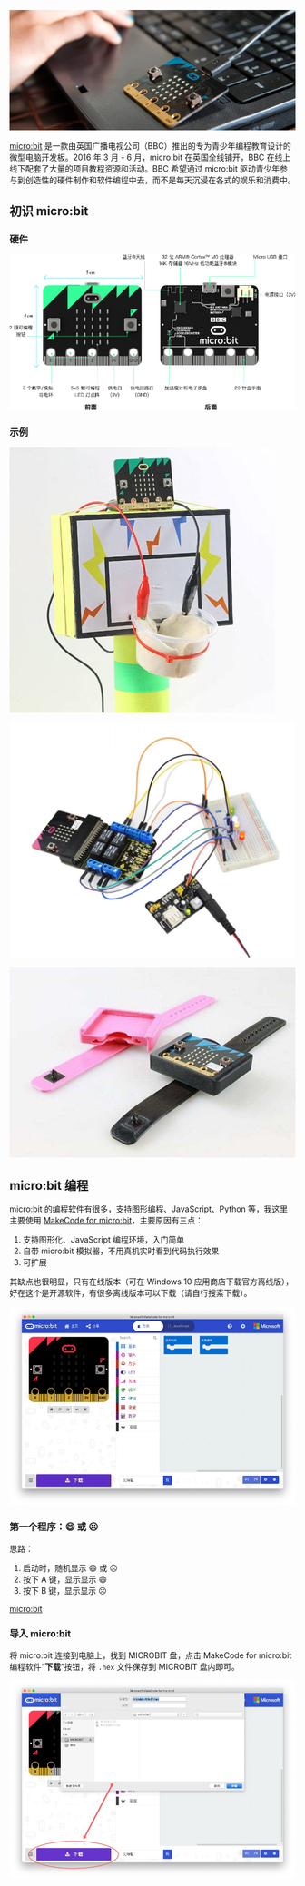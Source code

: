 
![](microbit.jpg)

[micro:bit](https://microbit.org 'micro:bit') 是一款由英国广播电视公司（BBC）推出的专为青少年编程教育设计的微型电脑开发板。2016 年 3 月 - 6 月，micro:bit 在英国全线铺开，BBC 在线上线下配套了大量的项目教程资源和活动。BBC 希望通过 micro:bit 驱动青少年参与到创造性的硬件制作和软件编程中去，而不是每天沉浸在各式的娱乐和消费中。

## 初识 micro:bit

### 硬件

![](mb-hardware.png 'micro:bit')

### 示例

![](mb-example-1.jpg '电子投篮框')

![](mb-example-2.jpg '继电器电灯')

![](mb-example-3.jpg '3D打印手表')

## micro:bit 编程

micro:bit 的编程软件有很多，支持图形编程、JavaScript、Python 等，我这里主要使用 [MakeCode for micro:bit](https://makecode.microbit.org)，主要原因有三点：

1. 支持图形化、JavaScript 编程环境，入门简单
2. 自带 micro:bit 模拟器，不用真机实时看到代码执行效果
3. 可扩展

其缺点也很明显，只有在线版本（可在 Windows 10 应用商店下载官方离线版），好在这个是开源软件，有很多离线版本可以下载（请自行搜索下载）。

![](makecode-ui.jpg 'makecode')

### 第一个程序：:smile: 或 :frowning_face:

思路：

1. 启动时，随机显示 :smile: 或 :frowning_face:
2. 按下 A 键，显示显示 :smile:
3. 按下 B 键，显示显示 :frowning_face:

[micro:bit](https://makecode.microbit.org/#pub:_ezbUeULWufhb ':include :type=iframe')

### 导入 micro:bit

将 micro:bit 连接到电脑上，找到 MICROBIT 盘，点击 MakeCode for micro:bit 编程软件“**下载**”按钮，将 `.hex` 文件保存到 MICROBIT 盘内即可。

![](makecode-download.jpg '下载程序到 micro:bit')
